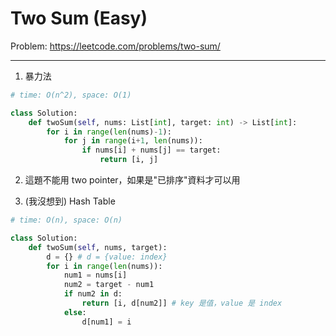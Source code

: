 Two Sum (Easy)
===

Problem: https://leetcode.com/problems/two-sum/

---

1. 暴力法
```python
# time: O(n^2), space: O(1)

class Solution:
    def twoSum(self, nums: List[int], target: int) -> List[int]:
        for i in range(len(nums)-1):
            for j in range(i+1, len(nums)):
                if nums[i] + nums[j] == target:
                    return [i, j]
```

2. 這題不能用 two pointer，如果是"已排序"資料才可以用

3. (我沒想到) Hash Table
```python
# time: O(n), space: O(n)

class Solution:
    def twoSum(self, nums, target):
        d = {} # d = {value: index}
        for i in range(len(nums)):
            num1 = nums[i]
            num2 = target - num1
            if num2 in d:
                return [i, d[num2]] # key 是值，value 是 index
            else:
                d[num1] = i 
```
